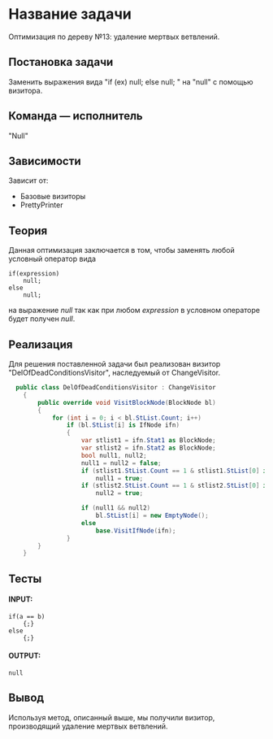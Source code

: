 # Название задачи
Оптимизация по дереву №13: удаление мертвых ветвлений.

## Постановка задачи
Заменить выражения вида "if (ex) null; else null; " на "null" с помощью визитора.

## Команда — исполнитель
"Null"

## Зависимости
Зависит от:
- Базовые визиторы
- PrettyPrinter

## Теория
Данная оптимизация заключается в том, чтобы заменять любой условный оператор вида
``` 
if(expression)
	null;
else
	null;
```
на выражение *null* так как при любом *expression* в условном операторе будет получен *null*.

## Реализация
Для решения поставленной задачи был реализован визитор "DelOfDeadConditionsVisitor", наследуемый от ChangeVisitor.

```csharp
  public class DelOfDeadConditionsVisitor : ChangeVisitor
    {
        public override void VisitBlockNode(BlockNode bl)
        {
            for (int i = 0; i < bl.StList.Count; i++)
                if (bl.StList[i] is IfNode ifn)
                {
                    var stlist1 = ifn.Stat1 as BlockNode;
                    var stlist2 = ifn.Stat2 as BlockNode;
                    bool null1, null2;
                    null1 = null2 = false;
                    if (stlist1.StList.Count == 1 & stlist1.StList[0] is EmptyNode)
                        null1 = true;
                    if (stlist2.StList.Count == 1 & stlist2.StList[0] is EmptyNode)
                        null2 = true;

                    if (null1 && null2)
                        bl.StList[i] = new EmptyNode();
                    else
                        base.VisitIfNode(ifn);
                }
        }
    }
```

## Тесты

#### INPUT:
```
if(a == b)
	{;}
else
	{;}
```

#### OUTPUT:
```
null
```

## Вывод
Используя метод, описанный выше, мы получили визитор, производящий удаление мертвых ветвлений.
